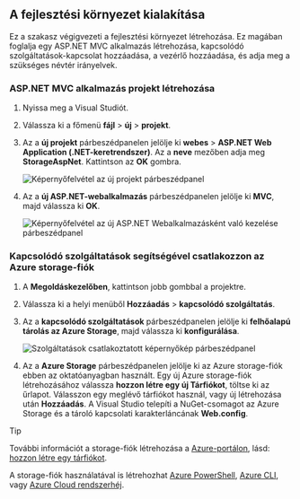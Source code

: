 ## <a name="set-up-the-development-environment"></a>A fejlesztési környezet kialakítása

Ez a szakasz végigvezeti a fejlesztési környezet létrehozása. Ez magában foglalja egy ASP.NET MVC alkalmazás létrehozása, kapcsolódó szolgáltatások-kapcsolat hozzáadása, a vezérlő hozzáadása, és adja meg a szükséges névtér irányelvek.

### <a name="create-an-aspnet-mvc-app-project"></a>ASP.NET MVC alkalmazás projekt létrehozása

1. Nyissa meg a Visual Studiót.

1. Válassza ki a főmenü **fájl** > **új** > **projekt**.

1. Az a **új projekt** párbeszédpanelen jelölje ki **webes** > **ASP.NET Web Application (.NET-keretrendszer)**. Az a **neve** mezőben adja meg **StorageAspNet**. Kattintson az **OK** gombra.

    ![Képernyőfelvétel az új projekt párbeszédpanel](./media/vs-storage-aspnet-getting-started-setup-dev-env/vs-storage-aspnet-getting-started-setup-dev-env-1.png)

1. Az a **új ASP.NET-webalkalmazás** párbeszédpanelen jelölje ki **MVC**, majd válassza ki **OK**.

    ![Képernyőfelvétel az új ASP.NET Webalkalmazásként való kezelése párbeszédpanel](./media/vs-storage-aspnet-getting-started-setup-dev-env/vs-storage-aspnet-getting-started-setup-dev-env-2.png)

### <a name="use-connected-services-to-connect-to-an-azure-storage-account"></a>Kapcsolódó szolgáltatások segítségével csatlakozzon az Azure storage-fiók

1. A **Megoldáskezelőben**, kattintson jobb gombbal a projektre.

2. Válassza ki a helyi menüből **Hozzáadás** > **kapcsolódó szolgáltatás**.

1. Az a **kapcsolódó szolgáltatások** párbeszédpanelen jelölje ki **felhőalapú tárolás az Azure Storage**, majd válassza ki **konfigurálása**.

    ![Szolgáltatások csatlakoztatott képernyőkép párbeszédpanel](./media/vs-storage-aspnet-getting-started-setup-dev-env/vs-storage-aspnet-getting-started-setup-dev-env-3.png)

1. Az a **Azure Storage** párbeszédpanelen jelölje ki az Azure storage-fiók ebben az oktatóanyagban használt. Egy új Azure storage-fiók létrehozásához válassza **hozzon létre egy új Tárfiókot**, töltse ki az űrlapot. Válasszon egy meglévő tárfiókot használ, vagy új létrehozása után **Hozzáadás**. A Visual Studio telepíti a NuGet-csomagot az Azure Storage és a tároló kapcsolati karakterláncának **Web.config**.

> [!TIP]
> További információt a storage-fiók létrehozása a [Azure-portálon](https://portal.azure.com), lásd: [hozzon létre egy tárfiókot](../articles/storage/common/storage-create-storage-account.md#create-a-storage-account).
>
> A storage-fiók használatával is létrehozhat [Azure PowerShell](../articles/storage/common/storage-powershell-guide-full.md), [Azure CLI](../articles/storage/common/storage-azure-cli.md), vagy [Azure Cloud rendszerhéj](../articles/cloud-shell/overview.md).

